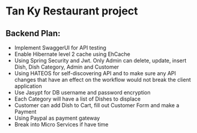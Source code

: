 # Tan Ky Restaurant project

## Backend Plan:
- Implement SwaggerUI for API testing
- Enable Hibernate level 2 cache using EhCache
- Using Spring Security and Jwt. Only Admin can delete, update, insert Dish, Dish Category, Admin and Customer
- Using HATEOS for self-discovering API and to make sure any API changes that have an effect on the workflow would not break the client application
- Use Jasypt for DB username and password encryption  
- Each Category will have a list of Dishes to displace
- Customer can add Dish to Cart, fill out Customer Form and make a Payment
- Using Paypal as payment gateway
- Break into Micro Services if have time
